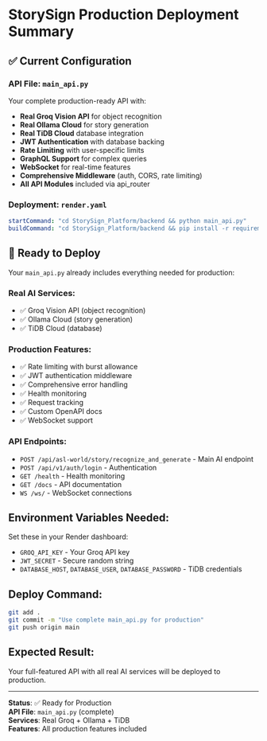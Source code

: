 # StorySign Production Deployment Summary

## ✅ Current Configuration

### API File: `main_api.py`

Your complete production-ready API with:

- **Real Groq Vision API** for object recognition
- **Real Ollama Cloud** for story generation
- **Real TiDB Cloud** database integration
- **JWT Authentication** with database backing
- **Rate Limiting** with user-specific limits
- **GraphQL Support** for complex queries
- **WebSocket** for real-time features
- **Comprehensive Middleware** (auth, CORS, rate limiting)
- **All API Modules** included via api_router

### Deployment: `render.yaml`

```yaml
startCommand: "cd StorySign_Platform/backend && python main_api.py"
buildCommand: "cd StorySign_Platform/backend && pip install -r requirements.txt"
```

## 🚀 Ready to Deploy

Your `main_api.py` already includes everything needed for production:

### Real AI Services:

- ✅ Groq Vision API (object recognition)
- ✅ Ollama Cloud (story generation)
- ✅ TiDB Cloud (database)

### Production Features:

- ✅ Rate limiting with burst allowance
- ✅ JWT authentication middleware
- ✅ Comprehensive error handling
- ✅ Health monitoring
- ✅ Request tracking
- ✅ Custom OpenAPI docs
- ✅ WebSocket support

### API Endpoints:

- `POST /api/asl-world/story/recognize_and_generate` - Main AI endpoint
- `POST /api/v1/auth/login` - Authentication
- `GET /health` - Health monitoring
- `GET /docs` - API documentation
- `WS /ws/` - WebSocket connections

## Environment Variables Needed:

Set these in your Render dashboard:

- `GROQ_API_KEY` - Your Groq API key
- `JWT_SECRET` - Secure random string
- `DATABASE_HOST`, `DATABASE_USER`, `DATABASE_PASSWORD` - TiDB credentials

## Deploy Command:

```bash
git add .
git commit -m "Use complete main_api.py for production"
git push origin main
```

## Expected Result:

Your full-featured API with all real AI services will be deployed to production.

---

**Status**: ✅ Ready for Production  
**API File**: `main_api.py` (complete)  
**Services**: Real Groq + Ollama + TiDB  
**Features**: All production features included
